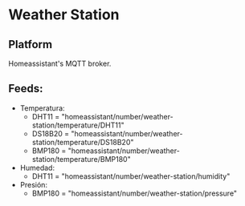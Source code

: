 # Weather Station
## Platform
Homeassistant's MQTT broker.
## Feeds:
- Temperatura:
  - DHT11 = "homeassistant/number/weather-station/temperature/DHT11"  
  - DS18B20 = "homeassistant/number/weather-station/temperature/DS18B20"
  - BMP180 = "homeassistant/number/weather-station/temperature/BMP180"
- Humedad:
  - DHT11 = "homeassistant/number/weather-station/humidity"
- Presión:
  - BMP180 = "homeassistant/number/weather-station/pressure"